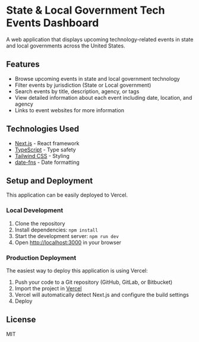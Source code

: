 # State & Local Government Tech Events Dashboard

A web application that displays upcoming technology-related events in state and local governments across the United States.

## Features

- Browse upcoming events in state and local government technology
- Filter events by jurisdiction (State or Local government)
- Search events by title, description, agency, or tags
- View detailed information about each event including date, location, and agency
- Links to event websites for more information

## Technologies Used

- [Next.js](https://nextjs.org/) - React framework
- [TypeScript](https://www.typescriptlang.org/) - Type safety
- [Tailwind CSS](https://tailwindcss.com/) - Styling
- [date-fns](https://date-fns.org/) - Date formatting

## Setup and Deployment

This application can be easily deployed to Vercel.

### Local Development

1. Clone the repository
2. Install dependencies: `npm install`
3. Start the development server: `npm run dev`
4. Open [http://localhost:3000](http://localhost:3000) in your browser

### Production Deployment

The easiest way to deploy this application is using Vercel:

1. Push your code to a Git repository (GitHub, GitLab, or Bitbucket)
2. Import the project in [Vercel](https://vercel.com/new)
3. Vercel will automatically detect Next.js and configure the build settings
4. Deploy

## License

MIT